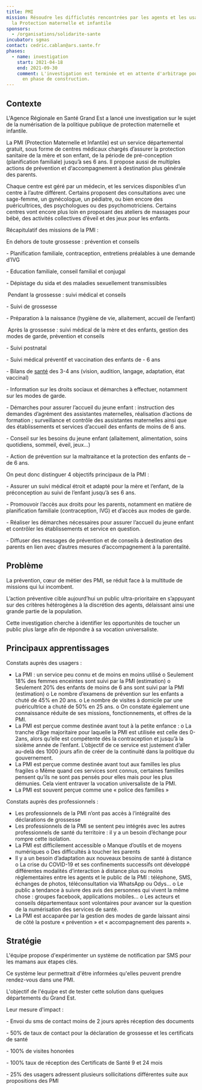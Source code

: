 ```yaml
---
title: PMI
mission: Résoudre les difficlutés rencontrées par les agents et les usagers de
  la Protection maternelle et infantile
sponsors:
  - /organisations/solidarite-sante
incubator: sgmas
contact: cedric.cablan@ars.sante.fr
phases:
  - name: investigation
    start: 2021-04-18
    end: 2021-09-30
    comment: L'investigation est terminée et en attente d'arbitrage pour un passage
      en phase de construction.
---
```

## Contexte

L'Agence Régionale en Santé Grand Est a lancé une investigation sur le sujet de la numérisation de la politique publique de protection maternelle et infantile.

La PMI (Protection Maternelle et Infantile) est un service départemental gratuit, sous forme de centres médicaux chargés d’assurer la protection sanitaire de la mère et son enfant, de la période de pré-conception (planification familiale) jusqu’à ses 6 ans. Il propose aussi de multiples actions de prévention et d‘accompagnement à destination plus générale des parents.

Chaque centre est géré par un médecin, et les services disponibles d’un centre à l’autre différent. Certains proposent des consultations avec une sage-femme, un gynécologue, un pédiatre, ou bien encore des puéricultrices, des psychologues ou des psychomotriciens. Certains centres vont encore plus loin en proposant des ateliers de massages pour bébé, des activités collectives d’éveil et des jeux pour les enfants.

Récapitulatif des missions de la PMI :

En dehors de toute grossesse : prévention et conseils

\- Planification familiale, contraception, entretiens préalables à une demande d’IVG

\- Education familiale, conseil familial et conjugal

\- Dépistage du sida et des maladies sexuellement transmissibles

 Pendant la grossesse : suivi médical et conseils

\- Suivi de grossesse

\- Préparation à la naissance (hygiène de vie, allaitement, accueil de l’enfant)

 Après la grossesse : suivi médical de la mère et des enfants, gestion des modes de garde, prévention et conseils

\- Suivi postnatal

\- Suivi médical préventif et vaccination des enfants de - 6 ans

\- Bilans de [santé](https://www.emploi-collectivites.fr/emploi-sante/recherche) des 3-4 ans (vision, audition, langage, adaptation, état vaccinal)

\- Information sur les droits sociaux et démarches à effectuer, notamment sur les modes de garde.

\- Démarches pour assurer l’accueil du jeune enfant : instruction des demandes d’agrément des assistantes maternelles, réalisation d’actions de formation ; surveillance et contrôle des assistantes maternelles ainsi que des établissements et services d’accueil des enfants de moins de 6 ans.

\- Conseil sur les besoins du jeune enfant (allaitement, alimentation, soins quotidiens, sommeil, éveil, jeux…)

\- Action de prévention sur la maltraitance et la protection des enfants de – de 6 ans.

On peut donc distinguer 4 objectifs principaux de la PMI :

\- Assurer un suivi médical étroit et adapté pour la mère et l’enfant, de la préconception au suivi de l’enfant jusqu’à ses 6 ans.

\- Promouvoir l’accès aux droits pour les parents, notamment en matière de planification familiale (contraception, IVG) et d’accès aux modes de garde.

\- Réaliser les démarches nécessaires pour assurer l’accueil du jeune enfant et contrôler les établissements et service en question.

\- Diffuser des messages de prévention et de conseils à destination des parents en lien avec d’autres mesures d’accompagnement à la parentalité.



## Problème

La prévention, cœur de métier des PMI, se réduit face à la multitude de missions qui lui incombent.

L’action préventive cible aujourd’hui un public ultra-prioritaire en s’appuyant sur des critères hétérogènes à la discrétion des agents, délaissant ainsi une grande partie de la population.

Cette investigation cherche à identifier les opportunités de toucher un public plus large afin de répondre à sa vocation universaliste.



## Principaux apprentissages

Constats auprès des usagers :

* La PMI : un service peu connu et de moins en moins utilisé
  o	Seulement 18% des femmes enceintes sont suivi par la PMI (estimation)
  o	Seulement 20% des enfants de moins de 6 ans sont suivi par la PMI (estimation)
  o	Le nombre d’examens de prévention sur les enfants a chuté de 45% en 20 ans.
  o	Le nombre de visites à domicile par une puéricultrice a chuté de 50% en 25 ans.
  o	On constate également une connaissance réduite de ses missions, fonctionnements, et offres de la PMI.
* La PMI est perçue comme destinée avant tout à la petite enfance :
  o	La tranche d’âge majoritaire pour laquelle la PMI est utilisée est celle des 0-2ans, alors qu’elle est compétente dès la contraception et jusqu’à la sixième année de l’enfant. L’objectif de ce service est justement d’aller au-delà des 1000 jours afin de créer de la continuité dans la politique du gouvernement.
* La PMI est perçue comme destinée avant tout aux familles les plus fragiles
  o	Même quand ces services sont connus, certaines familles pensent qu’ils ne sont pas pensés pour elles mais pour les plus démunies. Cela vient entraver la vocation universaliste de la PMI. 
* La PMI est souvent perçue comme une « police des familles »

Constats auprès des professionnels :

* Les professionnels de la PMI n’ont pas accès à l’intégralité des déclarations de grossesse
* Les professionnels de la PMI se sentent peu intégrés avec les autres professionnels de santé du territoire : il y a un besoin d’échange pour rompre cette isolation.
* La PMI est difficilement accessible
  o	Manque d’outils et de moyens numériques
  o	Des difficultés à toucher les parents
* Il y a un besoin d’adaptation aux nouveaux besoins de santé à distance
  o	La crise du COVID-19 et ses confinements successifs ont développé différentes modalités d’interaction à distance plus ou moins réglementaires entre les agents et le public de la PMI : téléphone, SMS, échanges de photos, téléconsultation via WhatsApp ou Odys…
  o	Le public a tendance à suivre des avis des personnes qui vivent la même chose : groupes facebook, applications mobiles…
  o	Les acteurs et conseils départementaux sont volontaires pour avancer sur la question de la numérisation des services de santé.
* La PMI est accaparée par la gestion des modes de garde laissant ainsi de côté la posture « prévention » et « accompagnement des parents ». 

## Stratégie

L'équipe propose d'expérimenter un système de notification par SMS pour les mamans aux étapes clés.

Ce système leur permettrait d'être informées qu'elles peuvent prendre rendez-vous dans une PMI.

L'objectif de l'équipe est de tester cette solution dans quelques départements du Grand Est. 

Leur mesure d'impact : 

\- Envoi du sms de contact moins de 2 jours après réception des documents

\- 50% de taux de contact pour la déclaration de grossesse et les certificats de santé

\- 100% de visites honorées

\- 100% taux de réception des Certificats de Santé 9 et 24 mois

\- 25% des usagers adressent plusieurs sollicitations différentes suite aux propositions des PMI